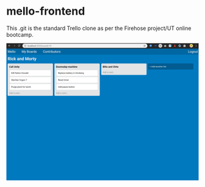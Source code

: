 # mello-frontend


This .git is the standard Trello clone as per the Firehose project/UT online bootcamp.

![mello-frontend](/latest.png)
